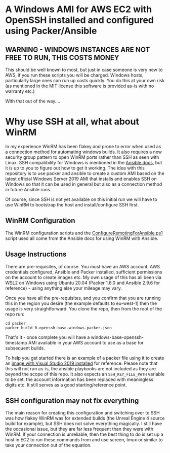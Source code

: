 # A Windows AMI for AWS EC2 with OpenSSH installed and configured using Packer/Ansible

## WARNING - WINDOWS INSTANCES ARE NOT FREE TO RUN, THIS COSTS MONEY

This should be well known to most, but just in case someone is very new to AWS, if you run these scripts you will be charged. Windows hosts, particularly large ones can run up costs quickly. You do this at your own risk (as mentioned in the MIT license this software is provided as-is with no warranty etc.)

With that out of the way....

# Why use SSH at all, what about WinRM

In my experience WinRM has been flakey and prone to error when used as a connection method for automating windows builds. It also requires a new security group pattern to open WinRM ports rather than SSH as seen with Linux. SSH compatibility for Windows is mentioned in the [Ansible docs](https://docs.ansible.com/ansible/2.5/user_guide/windows_setup.html), but it is up to you to figure out how to get it working. The idea with this repository is to use packer and ansible to create a custom AMI based on the latest official Windows Server 2019 AMI that installs and enables SSH on Windows so that it can be used in general but also as a connection method in future Ansible runs.

Of course, since SSH is not yet available on this initial run we will have to use WinRM to bootstrap the host and install/configure SSH first.

## WinRM Configuration

The WinRM configuration scripts and the [ConfigureRemotingForAnsible.ps1](https://github.com/ansible/ansible/blob/devel/examples/scripts/ConfigureRemotingForAnsible.ps1) script used all come from the Ansible docs for using WinRM with Ansible.

## Usage Instructions

There are pre-requisites, of course. You must have an AWS account, AWS credentials configured, Ansible and Packer installed, sufficient permissions on the account to create images etc. My own usage of this has all been via WSL2 on Windows using Ubuntu 20.04 (Packer 1.6.0 and Ansible 2.9.6 for reference) - using anything else your mileage may vary.

Once you have all the pre-requisites, and you confirm that you are running this in the region you desire (the example defaults to eu-west-1) then the usage is very straightforward. You clone the repo, then from the root of the repo run:

```
cd packer
packer build 0.openssh-base.windows.packer.json 
```

That's it - once complete you will have a windows-base-openssh-timestamp AMI available in your AWS account to use as a base for subsequent builds.

To help you get started there is an example of a packer file using it to create an [image with Visual Studio 2019 installed](https://github.com/comerford/windows-ssh-base-ami/blob/main/packer/1.vs2019.windows.packer.json) for reference. Please note that this will not run as-is, the ansible playbooks are not included as they are beyond the scope of this repo. It also expects an `SSH_KEY_FILE_PATH` variable to be set, the account information has been replaced with meaningless digits etc. It still serves as a good starting/reference point.

## SSH configuration may not fix everything

The main reason for creating this configuration and switching over to SSH was how flakey WinRM was for extended builds (the Unreal Engine 4 source build for example), but SSH does not solve everything magically. I still have the occasional issue, but they are far less frequent than they were with WinRM. If your connection is unreliable, then the best thing to do is set up a host in EC2 to run these commands from and use screen, tmux or similar to take your connection out of the equation.

